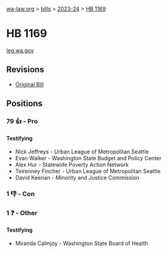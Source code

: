 [wa-law.org](/) > [bills](/bills/) > [2023-24](/bills/2023-24) > [HB 1169](/bills/2023-24/hb/1169/)

# HB 1169
[leg.wa.gov](https://app.leg.wa.gov/billsummary?BillNumber=1169&Year=2023&Initiative=false)

## Revisions
* [Original Bill](1/)

## Positions
### 79 👍 - Pro
#### Testifying
* Nick Jeffreys - Urban League of Metropolitan Seattle
* Evan Walker - Washington State Budget and Policy Center
* Alex Hur - Statewide Poverty Action Network
* Teirenney Fincher - Urban League of Metropolitan Seattle
* David Keenan - Minority and Justice Commission

### 1 👎 - Con

### 1 ❓ - Other
#### Testifying
* Miranda  Calmjoy - Washington State Board of Health
